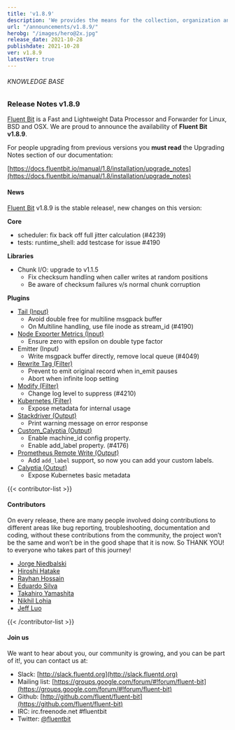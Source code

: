 ```yaml
---
title: 'v1.8.9'
description: 'We provides the means for the collection, organization and computerized retrieval of knowledge and Lightweight Data Forwarder for Linux, BSD and OSX. We are proud to announce the availability of Fluent Bit v1.8.9.'
url: "/announcements/v1.8.9/"
herobg: "/images/hero@2x.jpg"
release_date: 2021-10-28
publishdate: 2021-10-28
ver: v1.8.9
latestVer: true
---
```


###### KNOWLEDGE BASE

### Release Notes v1.8.9

[Fluent Bit](https://fluentbit.io) is a Fast and Lightweight Data Processor and Forwarder for Linux, BSD and OSX. We are proud to announce the availability of **Fluent Bit v1.8.9**.

For people upgrading from previous versions you **must read** the Upgrading Notes section of our documentation:

[https://docs.fluentbit.io/manual/1.8/installation/upgrade_notes](https://docs.fluentbit.io/manual/1.8/installation/upgrade_notes)

#### News

[Fluent Bit](https://fluentbit.io) v1.8.9 is the stable release!, new changes on this version:


**Core**

* scheduler: fix back off full jitter calculation (#4239)
* tests: runtime_shell: add testcase for issue #4190



**Libraries**

* Chunk I/O: upgrade to v1.1.5
  * Fix checksum handling when caller writes at random positions
  * Be aware of checksum failures v/s normal chunk corruption


**Plugins**

* [Tail (Input)](https://docs.fluentbit.io/manual/1.8/pipeline/inputs/tail/)
  * Avoid double free for multiline msgpack buffer
  * On Multiline handling, use file inode as stream_id (#4190)
* [Node Exporter Metrics (Input)](https://docs.fluentbit.io/manual/1.8/pipeline/inputs/node-exporter-metrics/)
  * Ensure zero with epsilon on double type factor
* Emitter (Input)
  * Write msgpack buffer directly, remove local queue (#4049)
* [Rewrite Tag (Filter)](https://docs.fluentbit.io/manual/1.8/pipeline/filters/rewrite-tag/)
  * Prevent to emit original record when in_emit pauses
  * Abort when infinite loop setting
* [Modify (Filter)](https://docs.fluentbit.io/manual/1.8/pipeline/filters/modify/)
  * Change log level to suppress (#4210)
* [Kubernetes (Filter)](https://docs.fluentbit.io/manual/1.8/pipeline/filters/kubernetes/)
  * Expose metadata for internal usage
* [Stackdriver (Output)](https://docs.fluentbit.io/manual/1.8/pipeline/outputs/stackdriver/)
  * Print warning message on error response
* [Custom_Calyptia (Output)](https://docs.fluentbit.io/manual/1.8/administration/monitoring#calyptia-cloud)
  * Enable machine_id config property.
  * Enable add_label property. (#4176)
* [Prometheus Remote Write (Output)](https://docs.fluentbit.io/manual/1.8/pipeline/outputs/prometheus-remote-write/)
  * Add `add_label` support, so now you can add your custom labels.
* [Calyptia (Output)](https://docs.fluentbit.io/manual/1.8/administration/monitoring#calyptia-cloud)
  * Expose Kubernetes basic metadata


{{< contributor-list >}}

#### Contributors

On every release, there are many people involved doing contributions to different areas like bug reporting, troubleshooting, documentation and coding, without these contributions from the community, the project won’t be the same and won’t be in the good shape that it is now. So THANK YOU! to everyone who takes part of this journey!


* [Jorge Niedbalski](https://github.com/niedbalski)
* [Hiroshi Hatake](https://github.com/cosmo0920)
* [Rayhan Hossain](https://github.com/hossain-rayhan)
* [Eduardo Silva](https://github.com/edsiper)
* [Takahiro Yamashita](https://github.com/nokute78)
* [Nikhil Lohia](https://github.com/nikoo28)
* [Jeff Luo](https://github.com/JeffLuoo)

{{< /contributor-list >}}

#### Join us

We want to hear about you, our community is growing, and you can be part of it!, you can contact us at:

* Slack: [http://slack.fluentd.org](http://slack.fluentd.org)
* Mailing list: [https://groups.google.com/forum/#!forum/fluent-bit](https://groups.google.com/forum/#!forum/fluent-bit)
* Github: [http://github.com/fluent/fluent-bit](https://github.com/fluent/fluent-bit)
* IRC: irc.freenode.net #fluentbit
* Twitter: [@fluentbit](https://twitter.com/fluentbit)